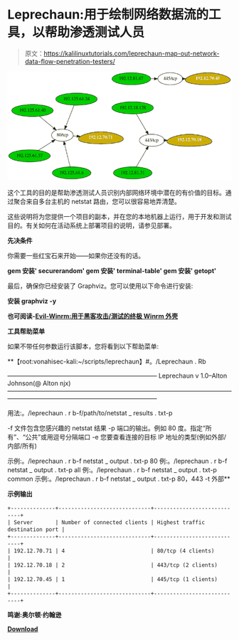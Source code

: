 # Leprechaun:用于绘制网络数据流的工具，以帮助渗透测试人员

> 原文：<https://kalilinuxtutorials.com/leprechaun-map-out-network-data-flow-penetration-testers/>

[![Leprechaun : Tool Used To Map Out Network Data Flow To Help Penetration Testers](img/4491c418d777c09ce19b8713b7e2dfb6.png "Leprechaun : Tool Used To Map Out Network Data Flow To Help Penetration Testers")](https://1.bp.blogspot.com/-L1OqcT_52f8/Xdtw_YfiKZI/AAAAAAAADlI/PfekIZxJPwQFGKH-jx7j7FkSAh0QEGMeQCLcBGAsYHQ/s1600/Example%2B%25281%2529.png)

这个工具的目的是帮助渗透测试人员识别内部网络环境中潜在的有价值的目标。通过聚合来自多台主机的 netstat 路由，您可以很容易地弄清楚。

这些说明将为您提供一个项目的副本，并在您的本地机器上运行，用于开发和测试目的。有关如何在活动系统上部署项目的说明，请参见部署。

**先决条件**

你需要一些红宝石来开始——如果你还没有的话。

**gem 安装' securerandom'
gem 安装' terminal-table'
gem 安装' getopt'**

最后，确保你已经安装了 Graphviz。您可以使用以下命令进行安装:

**安装 graphviz -y**

**也可阅读-[Evil-Winrm:用于黑客攻击/测试的终极 Winrm 外壳](https://kalilinuxtutorials.com/evil-winrm-the-ultimate-winrm-shell-hacking-pentesting/)**

**工具帮助菜单**

如果不带任何参数运行该脚本，您将看到以下帮助菜单:

**【root:vonahisec-kali:~/scripts/leprechaun】#。/Leprechaun . Rb

————————————————————————
Leprechaun v 1.0–Alton Johnson(@ Alton njx)
————————————————————————————————————————————————————————————

用法:。/leprechaun . r b-f/path/to/netstat _ results . txt-p

-f 文件包含您感兴趣的 netstat 结果
-p 端口的输出。例如 80 度。指定“所有”、“公共”或用逗号分隔端口
-e 您要查看连接的目标 IP 地址的类型(例如外部/内部/所有)

示例:。/leprechaun . r b-f netstat _ output . txt-p 80
例:。/leprechaun . r b-f netstat _ output . txt-p all
例:。/leprechaun . r b-f netstat _ output . txt-p common
示例:。/leprechaun . r b-f netstat _ output . txt-p 80，443 -t 外部**

**示例输出**

```
+--------------+-----------------------------+----------------------------+
| Server       | Number of connected clients | Highest traffic destination port |
+--------------+-----------------------------+----------------------------+
| 192.12.70.71 | 4                           | 80/tcp (4 clients)               |
| 192.12.70.18 | 2                           | 443/tcp (2 clients)              |
| 192.12.70.45 | 1                           | 445/tcp (1 clients)              |
+--------------+-----------------------------+----------------------------+
```

**鸣谢:奥尔顿·约翰逊**

[**Download**](https://github.com/vonahisec/leprechaun)